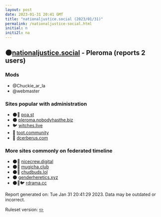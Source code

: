 ```yaml
---
layout: post
date: 2023-01-31 20:41 GMT
title: "nationaljustice.social (2023/01/31)"
permalink: /nationaljustice-social.html
initial: n
initi2l: na
---
```


## 🌑[nationaljustice.social](https://nationaljustice.social) - Pleroma (reports 2 users)

### Mods
 * @Chuckie_ar_la
 * @webmaster

### Sites popular with administration

* 🌑🧸 [poa.st](/poa-st.html)
* 🌑 [pleroma.nobodyhasthe.biz](/pleroma-nobodyhasthe-biz.html)
* 🐦 [witches.live](/witches-live.html)
* 🐘 [toot.community](/toot-community.html)
* 🐘 [dcerberus.com](/dcerberus-com.html)

### More sites commonly on federated timeline

* 🌑🧸 [nicecrew.digital](/nicecrew-digital.html)
* 🌑🧸 [mugicha.club](/mugicha-club.html)
* 🌑🧸 [chudbuds.lol](/chudbuds-lol.html)
* 🌑 [genderheretics.xyz](/genderheretics-xyz.html)
* 🌑🧸🐦 [rdrama.cc](/rdrama-cc.html)

Report generated on: Tue Jan 31 20:41:29 2023. Data may be outdated or incorrect.

Ruleset version: [✏️](/version-pencil)
